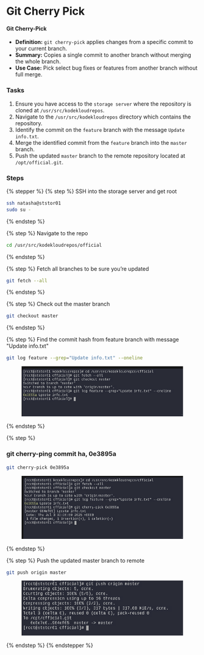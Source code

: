 # Git Cherry Pick

#### Git Cherry-Pick

* **Definition:** `git cherry-pick` applies changes from a specific commit to your current branch.
* **Summary:** Copies a single commit to another branch without merging the whole branch.
* **Use Case:** Pick select bug fixes or features from another branch without full merge.

### Tasks

1. Ensure you have access to the `storage server` where the repository is cloned at `/usr/src/kodekloudrepos`.
2. Navigate to the `/usr/src/kodekloudrepos` directory which contains the repository.
3. Identify the commit on the `feature` branch with the message `Update info.txt`.
4. Merge the identified commit from the `feature` branch into the `master` branch.
5. Push the updated `master` branch to the remote repository located at `/opt/official.git`.

### Steps

{% stepper %}
{% step %}
SSH into the storage server and get root

```bash
ssh natasha@ststor01
sudo su -
```
{% endstep %}

{% step %}
Navigate to the repo

```bash
cd /usr/src/kodekloudrepos/official
```
{% endstep %}

{% step %}
Fetch all branches to be sure you’re updated

```bash
git fetch --all
```
{% endstep %}

{% step %}
Check out the master branch&#x20;

```bash
git checkout master
```
{% endstep %}

{% step %}
Find the commit hash from feature branch with message "Update info.txt"

```bash
git log feature --grep="Update info.txt" --oneline
```

<figure><img src="../.gitbook/assets/image (14).png" alt=""><figcaption></figcaption></figure>
{% endstep %}

{% step %}
### git cherry-ping commit ha, 0e3895a

```bash
git cherry-pick 0e3895a
```

<figure><img src="../.gitbook/assets/image (15).png" alt=""><figcaption></figcaption></figure>
{% endstep %}

{% step %}
Push the updated master branch to remote

```bash
git push origin master
```

<figure><img src="../.gitbook/assets/image (16).png" alt=""><figcaption></figcaption></figure>
{% endstep %}
{% endstepper %}

